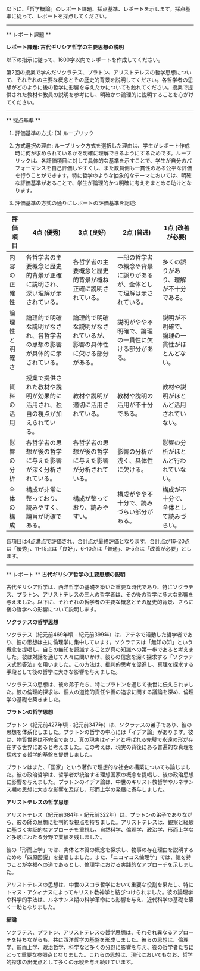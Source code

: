 以下に、「哲学概論」のレポート課題、採点基準、レポートを示します。採点基準に従って、レポートを採点してください。

---------------------------------------
** レポート課題 **

**レポート課題: 古代ギリシア哲学の主要思想の説明**

以下の指示に従って、1600字以内でレポートを作成してください。

第2回の授業で学んだソクラテス、プラトン、アリストテレスの哲学思想について、それぞれの主要な概念とその歴史的背景を説明してください。各哲学者の思想がどのように後の哲学に影響を与えたかについても触れてください。授業で提供された教材や教員の説明を参考にし、明確かつ論理的に説明することを心がけてください。

---------------------------------------
** 採点基準 **

1. 評価基準の方式: (3) ルーブリック

2. 方式選択の理由:
ルーブリック方式を選択した理由は、学生がレポート作成時に何が求められているかを明確に理解できるようにするためです。ルーブリックは、各評価項目に対して具体的な基準を示すことで、学生が自分のパフォーマンスを自己評価しやすくし、また教員側も一貫性のある公平な評価を行うことができます。特に哲学のような抽象的なテーマにおいては、明確な評価基準があることで、学生が論理的かつ明確に考えをまとめる助けとなります。

3. 評価基準の方式の通りにレポートの評価基準を記述:

| 評価項目          | 4点 (優秀)                                                                 | 3点 (良好)                                                               | 2点 (普通)                                                               | 1点 (改善が必要)                                                         |
|-------------------|-----------------------------------------------------------------------------|-------------------------------------------------------------------------|-------------------------------------------------------------------------|---------------------------------------------------------------------------|
| 内容の正確性      | 各哲学者の主要概念と歴史的背景が正確に説明され、深い理解が示されている。   | 各哲学者の主要概念と歴史的背景が概ね正確に説明されている。               | 一部の哲学者の概念や背景に誤りがあるが、全体として理解は示されている。 | 多くの誤りがあり、理解が不十分である。                                   |
| 論理性と明確さ    | 論理的で明確な説明がなされ、各哲学者の思想の影響が具体的に示されている。   | 論理的で明確な説明がなされているが、影響の具体性に欠ける部分がある。   | 説明がやや不明確で、論理の一貫性に欠ける部分がある。                   | 説明が不明確で、論理の一貫性がほとんどない。                             |
| 資料の活用        | 授業で提供された教材や説明が効果的に活用され、独自の視点が加えられている。 | 教材や説明が適切に活用されている。                                       | 教材や説明の活用が不十分である。                                         | 教材や説明がほとんど活用されていない。                                   |
| 影響の分析        | 各哲学者の思想が後の哲学に与えた影響が深く分析されている。                   | 各哲学者の思想が後の哲学に与えた影響が分析されている。                   | 影響の分析が浅く、具体性に欠ける。                                       | 影響の分析がほとんど行われていない。                                     |
| 全体の構成        | 構成が非常に整っており、読みやすく、論旨が明確である。                       | 構成が整っており、読みやすい。                                           | 構成がやや不十分で、読みづらい部分がある。                               | 構成が不十分で、全体として読みづらい。                                   |

各項目は4点満点で評価され、合計点が最終評価となります。合計点が16-20点は「優秀」、11-15点は「良好」、6-10点は「普通」、0-5点は「改善が必要」とします。

---------------------------------------
** レポート **
**古代ギリシア哲学の主要思想の説明**

古代ギリシア哲学は、西洋哲学の基礎を築いた重要な時代であり、特にソクラテス、プラトン、アリストテレスの三人の哲学者は、その後の哲学に多大な影響を与えました。以下に、それぞれの哲学者の主要な概念とその歴史的背景、さらに後の哲学への影響について説明します。

**ソクラテスの哲学思想**

ソクラテス（紀元前469年頃 - 紀元前399年）は、アテネで活動した哲学者であり、彼の思想は主に倫理学に集中しています。ソクラテスは「無知の知」という概念を提唱し、自らの無知を認識することが真の知識への第一歩であると考えました。彼は対話を通じて人々に問いかけ、彼らの信念を深く探求する「ソクラテス式問答法」を用いました。この方法は、批判的思考を促進し、真理を探求する手段として後の哲学に大きな影響を与えました。

ソクラテスの思想は、彼の弟子たち、特にプラトンを通じて後世に伝えられました。彼の倫理的探求は、個人の道徳的責任や善の追求に関する議論を深め、倫理学の基礎を築きました。

**プラトンの哲学思想**

プラトン（紀元前427年頃 - 紀元前347年）は、ソクラテスの弟子であり、彼の思想を体系化しました。プラトンの哲学の中心には「イデア論」があります。彼は、物質世界は不完全であり、真の現実はイデアと呼ばれる完璧で永遠の形が存在する世界にあると考えました。この考えは、現実の背後にある普遍的な真理を探求する哲学的基盤を提供しました。

プラトンはまた、「国家」という著作で理想的な社会の構築についても論じました。彼の政治哲学は、哲学者が統治する理想国家の概念を提唱し、後の政治思想に影響を与えました。プラトンのイデア論は、中世のキリスト教哲学やルネサンス期の思想に大きな影響を及ぼし、形而上学の発展に寄与しました。

**アリストテレスの哲学思想**

アリストテレス（紀元前384年 - 紀元前322年）は、プラトンの弟子でありながら、彼の師の思想に批判的な視点を持ちました。アリストテレスは、観察と経験に基づく実証的なアプローチを重視し、自然科学、倫理学、政治学、形而上学など多岐にわたる分野で業績を残しました。

彼の「形而上学」では、実体と本質の概念を探求し、物事の存在理由を説明するための「四原因説」を提唱しました。また、「ニコマコス倫理学」では、徳を持つことが幸福への道であるとし、倫理学における実践的なアプローチを示しました。

アリストテレスの思想は、中世のスコラ哲学において重要な役割を果たし、特にトマス・アクィナスによってキリスト教神学と結びつけられました。彼の論理学や科学的手法は、ルネサンス期の科学革命にも影響を与え、近代科学の基礎を築く一助となりました。

**結論**

ソクラテス、プラトン、アリストテレスの哲学思想は、それぞれ異なるアプローチを持ちながらも、共に西洋哲学の基盤を形成しました。彼らの思想は、倫理学、形而上学、政治哲学、科学など多くの分野に影響を与え、後の哲学者たちにとって重要な参照点となりました。これらの思想は、現代においてもなお、哲学的探求の出発点として多くの示唆を与え続けています。

